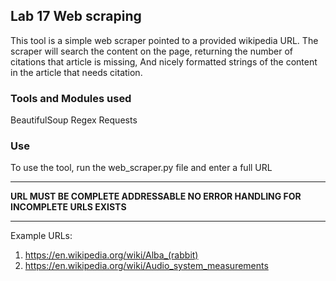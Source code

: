 ## Lab 17 Web scraping

This tool is a simple web scraper pointed to a provided wikipedia URL.
The scraper will search the content on the page, returning the number of citations that article is missing, And nicely formatted strings of the content in the article that needs citation.

### Tools and Modules used

BeautifulSoup
Regex
Requests

### Use

To use the tool, run the web_scraper.py file and enter a full URL
___
**URL MUST BE COMPLETE ADDRESSABLE NO ERROR HANDLING FOR INCOMPLETE URLS EXISTS**
___

Example URLs:
1) https://en.wikipedia.org/wiki/Alba_(rabbit)
2) https://en.wikipedia.org/wiki/Audio_system_measurements